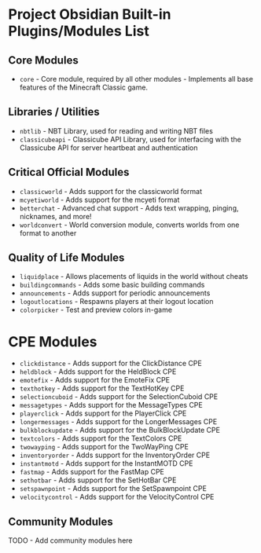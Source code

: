 # Project Obsidian Built-in Plugins/Modules List

## Core Modules
- `core` - Core module, required by all other modules - Implements all base features of the Minecraft Classic game.

## Libraries / Utilities
- `nbtlib` - NBT Library, used for reading and writing NBT files
- `classicubeapi` - Classicube API Library, used for interfacing with the Classicube API for server heartbeat and authentication

## Critical Official Modules
- `classicworld` - Adds support for the classicworld format
- `mcyetiworld` - Adds support for the mcyeti format
- `betterchat` - Advanced chat support - Adds text wrapping, pinging, nicknames, and more!
- `worldconvert` - World conversion module, converts worlds from one format to another

## Quality of Life Modules
- `liquidplace` - Allows placements of liquids in the world without cheats
- `buildingcommands` - Adds some basic building commands
- `announcements` - Adds support for periodic announcements
- `logoutlocations` - Respawns players at their logout location
- `colorpicker` - Test and preview colors in-game

# CPE Modules
- `clickdistance` - Adds support for the ClickDistance CPE
- `heldblock` - Adds support for the HeldBlock CPE
- `emotefix` - Adds support for the EmoteFix CPE
- `texthotkey` - Adds support for the TextHotKey CPE
- `selectioncuboid` - Adds support for the SelectionCuboid CPE
- `messagetypes` - Adds support for the MessageTypes CPE
- `playerclick` - Adds support for the PlayerClick CPE
- `longermessages` - Adds support for the LongerMessages CPE
- `bulkblockupdate` - Adds support for the BulkBlockUpdate CPE
- `textcolors` - Adds support for the TextColors CPE
- `twowayping` - Adds support for the TwoWayPing CPE
- `inventoryorder` - Adds support for the InventoryOrder CPE
- `instantmotd` - Adds support for the InstantMOTD CPE
- `fastmap` - Adds support for the FastMap CPE
- `sethotbar` - Adds support for the SetHotBar CPE
- `setspawnpoint` - Adds support for the SetSpawnpoint CPE
- `velocitycontrol` - Adds support for the VelocityControl CPE

## Community Modules
TODO - Add community modules here
